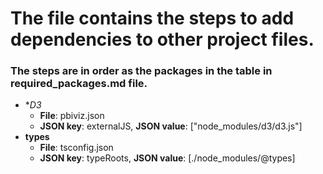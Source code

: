 # The file contains the steps to add dependencies to other project files.

### The steps are in order as the packages in the table in required_packages.md file.
  
  - **D3*
    - **File**: pbiviz.json
    - **JSON key**: externalJS, **JSON value**: ["node_modules/d3/d3.js"]
  - **types**
    - **File**: tsconfig.json
    - **JSON key**: typeRoots, **JSON value**: [./node_modules/@types]
      
